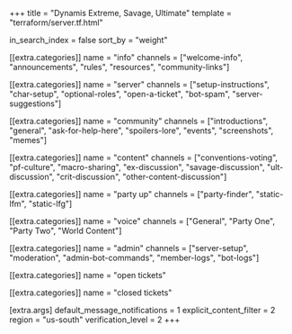 +++
title = "Dynamis Extreme, Savage, Ultimate"
template = "terraform/server.tf.html"

in_search_index = false
sort_by = "weight"

[[extra.categories]]
name = "info"
channels = ["welcome-info", "announcements", "rules", "resources", "community-links"]

[[extra.categories]]
name = "server"
channels = ["setup-instructions", "char-setup", "optional-roles", "open-a-ticket", "bot-spam", "server-suggestions"]

[[extra.categories]]
name = "community"
channels = ["introductions", "general", "ask-for-help-here", "spoilers-lore", "events", "screenshots", "memes"]

[[extra.categories]]
name = "content"
channels = ["conventions-voting", "pf-culture", "macro-sharing", "ex-discussion", "savage-discussion", "ult-discussion", "crit-discussion", "other-content-discussion"]

[[extra.categories]]
name = "party up"
channels = ["party-finder", "static-lfm", "static-lfg"]

[[extra.categories]]
name = "voice"
channels = ["General", "Party One", "Party Two", "World Content"]

[[extra.categories]]
name = "admin"
channels = ["server-setup", "moderation", "admin-bot-commands", "member-logs", "bot-logs"]

[[extra.categories]]
name = "open tickets"

[[extra.categories]]
name = "closed tickets"

[extra.args]
default_message_notifications = 1
explicit_content_filter = 2
region = "us-south"
verification_level = 2
+++
